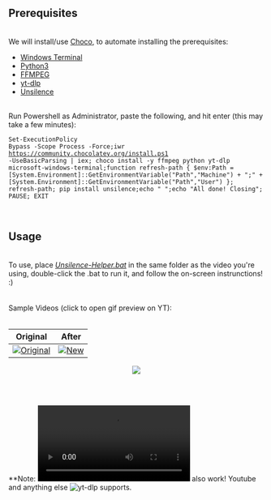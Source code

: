 
## Prerequisites


<br>We will install/use [Choco](https://chocolatey.org/install#individual), to automate installing the prerequisites:
- [Windows Terminal](https://github.com/microsoft/terminal/releases/latest)
- [Python3](https://www.python.org/downloads/)
- [FFMPEG](https://ffmpeg.org/download.html)
- [yt-dlp](https://github.com/yt-dlp/yt-dlp)
- [Unsilence](https://github.com/lagmoellertim/unsilence)

<br>Run Powershell as Administrator, paste the following, and hit enter (this may take a few minutes):
<br><pre><code>Set-ExecutionPolicy Bypass -Scope Process -Force;iwr https://community.chocolatey.org/install.ps1 -UseBasicParsing | iex; choco install -y ffmpeg python yt-dlp microsoft-windows-terminal;function refresh-path { $env:Path = [System.Environment]::GetEnvironmentVariable("Path","Machine") + ";" + [System.Environment]::GetEnvironmentVariable("Path","User") }; refresh-path; pip install unsilence;echo " ";echo "All done! Closing"; PAUSE; EXIT
</code></pre><br>

## Usage
<br>To use, place <a href="https://github.com/edeloya/unsilence-helper/releases/latest/download/Unsilence-Helper.bat"><i>Unsilence-Helper.bat</i></a> in the same folder as the video you're using, double-click the .bat to run it, and follow the on-screen instrunctions! :)
<br>
<br>
<br>
Sample Videos (click to open gif preview on YT):
<br>
<br>

|Original|After|
|---|---|
|[![Original][Original_gif]][Original_vid]|[![New][new_gif]][new_vid]|

<p align="center">
  <p align="center">
  <img src="https://user-images.githubusercontent.com/54195989/117718727-129c8d00-b1a2-11eb-9a76-384d8b020f21.png">
</p>

[Original_gif]: https://user-images.githubusercontent.com/54195989/117728468-213d7100-b1af-11eb-83c4-bd0c10e72843.gif
[Original_vid]: https://youtu.be/Qv6s877vG1s

[new_gif]: https://user-images.githubusercontent.com/54195989/117728500-2a2e4280-b1af-11eb-868c-4a01935e73f7.gif
[new_vid]: https://youtu.be/_zW2hLidZM4

<br>
<br>


**Note: ![Links](https://user-images.githubusercontent.com/54195989/117737888-6ae28780-b1c0-11eb-8db8-95c0e22e7c03.mp4) also work! Youtube and anything else ![yt-dlp](https://github.com/yt-dlp/yt-dlp) supports.
